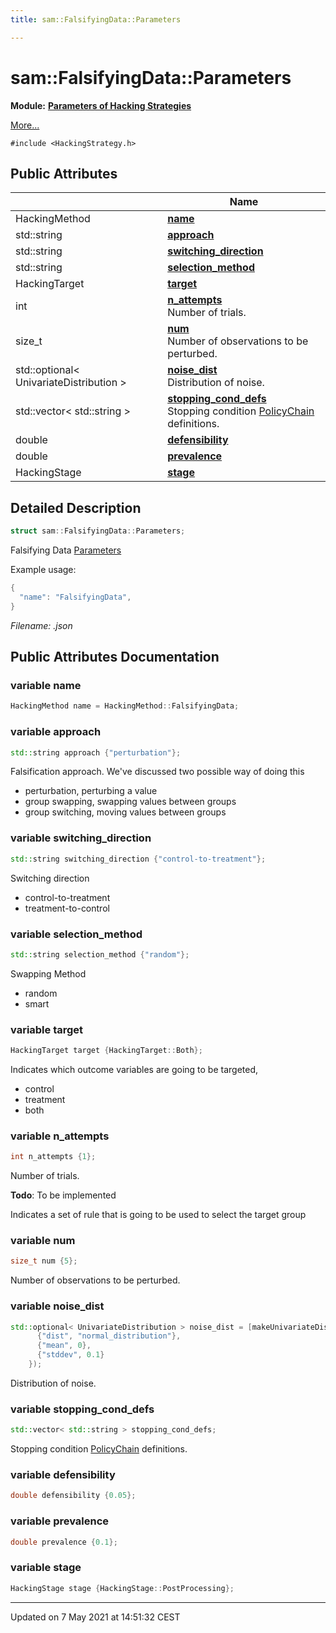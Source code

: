 ```yaml
---
title: sam::FalsifyingData::Parameters

---
```


# sam::FalsifyingData::Parameters

**Module:** **[Parameters of Hacking Strategies](/doxygen/Modules/group___hacking_strategies_parameters/)**



 [More...](#detailed-description)


`#include <HackingStrategy.h>`

## Public Attributes

|                | Name           |
| -------------- | -------------- |
| HackingMethod | **[name](/doxygen/Classes/structsam_1_1_falsifying_data_1_1_parameters/#variable-name)**  |
| std::string | **[approach](/doxygen/Classes/structsam_1_1_falsifying_data_1_1_parameters/#variable-approach)**  |
| std::string | **[switching_direction](/doxygen/Classes/structsam_1_1_falsifying_data_1_1_parameters/#variable-switching_direction)**  |
| std::string | **[selection_method](/doxygen/Classes/structsam_1_1_falsifying_data_1_1_parameters/#variable-selection_method)**  |
| HackingTarget | **[target](/doxygen/Classes/structsam_1_1_falsifying_data_1_1_parameters/#variable-target)**  |
| int | **[n_attempts](/doxygen/Classes/structsam_1_1_falsifying_data_1_1_parameters/#variable-n_attempts)** <br>Number of trials.  |
| size_t | **[num](/doxygen/Classes/structsam_1_1_falsifying_data_1_1_parameters/#variable-num)** <br>Number of observations to be perturbed.  |
| std::optional< UnivariateDistribution > | **[noise_dist](/doxygen/Classes/structsam_1_1_falsifying_data_1_1_parameters/#variable-noise_dist)** <br>Distribution of noise.  |
| std::vector< std::string > | **[stopping_cond_defs](/doxygen/Classes/structsam_1_1_falsifying_data_1_1_parameters/#variable-stopping_cond_defs)** <br>Stopping condition [PolicyChain]() definitions.  |
| double | **[defensibility](/doxygen/Classes/structsam_1_1_falsifying_data_1_1_parameters/#variable-defensibility)**  |
| double | **[prevalence](/doxygen/Classes/structsam_1_1_falsifying_data_1_1_parameters/#variable-prevalence)**  |
| HackingStage | **[stage](/doxygen/Classes/structsam_1_1_falsifying_data_1_1_parameters/#variable-stage)**  |

## Detailed Description

```cpp
struct sam::FalsifyingData::Parameters;
```


Falsifying Data [Parameters](/doxygen/Classes/structsam_1_1_falsifying_data_1_1_parameters/)

Example usage: 

```cpp
{
  "name": "FalsifyingData",
}
```

_Filename: .json_

## Public Attributes Documentation

### variable name

```cpp
HackingMethod name = HackingMethod::FalsifyingData;
```


### variable approach

```cpp
std::string approach {"perturbation"};
```


Falsification approach. We've discussed two possible way of doing this

* perturbation, perturbing a value
* group swapping, swapping values between groups
* group switching, moving values between groups 


### variable switching_direction

```cpp
std::string switching_direction {"control-to-treatment"};
```


Switching direction

* control-to-treatment
* treatment-to-control 


### variable selection_method

```cpp
std::string selection_method {"random"};
```


Swapping Method

* random
* smart 


### variable target

```cpp
HackingTarget target {HackingTarget::Both};
```


Indicates which outcome variables are going to be targeted,

* control
* treatment
* both 


### variable n_attempts

```cpp
int n_attempts {1};
```

Number of trials. 

**Todo**: To be implemented 

Indicates a set of rule that is going to be used to select the target group 


### variable num

```cpp
size_t num {5};
```

Number of observations to be perturbed. 

### variable noise_dist

```cpp
std::optional< UnivariateDistribution > noise_dist = [makeUnivariateDistribution](/doxygen/Files/_distributions_8h/#function-makeunivariatedistribution)({
      {"dist", "normal_distribution"},
      {"mean", 0},
      {"stddev", 0.1}
    });
```

Distribution of noise. 

### variable stopping_cond_defs

```cpp
std::vector< std::string > stopping_cond_defs;
```

Stopping condition [PolicyChain]() definitions. 

### variable defensibility

```cpp
double defensibility {0.05};
```


### variable prevalence

```cpp
double prevalence {0.1};
```


### variable stage

```cpp
HackingStage stage {HackingStage::PostProcessing};
```


-------------------------------

Updated on  7 May 2021 at 14:51:32 CEST